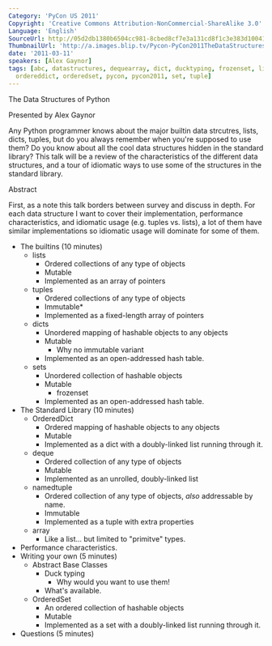 ```yaml
---
Category: 'PyCon US 2011'
Copyright: 'Creative Commons Attribution-NonCommercial-ShareAlike 3.0'
Language: 'English'
SourceUrl: http://05d2db1380b6504cc981-8cbed8cf7e3a131cd8f1c3e383d10041.r93.cf2.rackcdn.com/pycon-us-2011/420_the-data-structures-of-python.m4v
ThumbnailUrl: 'http://a.images.blip.tv/Pycon-PyCon2011TheDataStructuresOfPython246.png'
date: '2011-03-11'
speakers: [Alex Gaynor]
tags: [abc, datastructures, dequearray, dict, ducktyping, frozenset, list, namedtuple,
  ordereddict, orderedset, pycon, pycon2011, set, tuple]
---
```

The Data Structures of Python

Presented by Alex Gaynor

Any Python programmer knows about the major builtin data strcutres, lists,
dicts, tuples, but do you always remember when you're supposed to use them? Do
you know about all the cool data structures hidden in the standard library?
This talk will be a review of the characteristics of the different data
structures, and a tour of idiomatic ways to use some of the structures in the
standard library.

Abstract

First, as a note this talk borders between survey and discuss in depth. For
each data structure I want to cover their implementation, performance
characteristics, and idiomatic usage (e.g. tuples vs. lists), a lot of them
have similar implementations so idiomatic usage will dominate for some of
them.

  * The builtins (10 minutes) 
    * lists 
      * Ordered collections of any type of objects 
      * Mutable 
      * Implemented as an array of pointers 
    * tuples 
      * Ordered collections of any type of objects 
      * Immutable* 
      * Implemented as a fixed-length array of pointers 
    * dicts 
      * Unordered mapping of hashable objects to any objects 
      * Mutable 
        * Why no immutable variant
      * Implemented as an open-addressed hash table. 
    * sets 
      * Unordered collection of hashable objects 
      * Mutable 
        * frozenset
      * Implemented as an open-addressed hash table. 
  * The Standard Library (10 minutes) 
    * OrderedDict 
      * Ordered mapping of hashable objects to any objects 
      * Mutable 
      * Implemented as a dict with a doubly-linked list running through it. 
    * deque 
      * Ordered collection of any type of objects 
      * Mutable 
      * Implemented as an unrolled, doubly-linked list 
    * namedtuple 
      * Ordered collection of any type of objects, *also* addressable by name. 
      * Immutable 
      * Implemented as a tuple with extra properties 
    * array 
      * Like a list... but limited to "primitve" types. 
  * Performance characteristics. 
  * Writing your own (5 minutes) 
    * Abstract Base Classes 
      * Duck typing 
        * Why would you want to use them!
      * What's available. 
    * OrderedSet 
      * An ordered collection of hashable objects 
      * Mutable 
      * Implemented as a set with a doubly-linked list running through it. 
  * Questions (5 minutes) 

